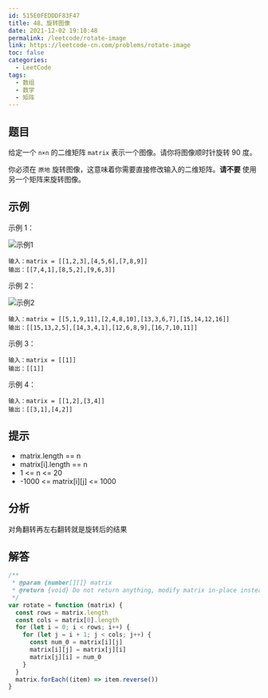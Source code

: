 ```yaml
---
id: 515E0FEDDDF83F47
title: 48、旋转图像
date: 2021-12-02 19:10:48
permalink: /leetcode/rotate-image
link: https://leetcode-cn.com/problems/rotate-image
toc: false
categories:
  - LeetCode
tags:
  - 数组
  - 数学
  - 矩阵
---
```


<Level type='medium'/>

## 题目

给定一个 `n×n` 的二维矩阵 `matrix` 表示一个图像。请你将图像顺时针旋转 90 度。

你必须在 `原地` 旋转图像，这意味着你需要直接修改输入的二维矩阵。**请不要** 使用另一个矩阵来旋转图像。

## 示例

示例 1：

![示例1](/img/leetcode/0000-0099/48.1.png)

```text
输入：matrix = [[1,2,3],[4,5,6],[7,8,9]]
输出：[[7,4,1],[8,5,2],[9,6,3]]
```

示例 2：

![示例2](/img/leetcode/0000-0099/48.2.png)

```text
输入：matrix = [[5,1,9,11],[2,4,8,10],[13,3,6,7],[15,14,12,16]]
输出：[[15,13,2,5],[14,3,4,1],[12,6,8,9],[16,7,10,11]]
```

示例 3：

```text
输入：matrix = [[1]]
输出：[[1]]
```

示例 4：

```text
输入：matrix = [[1,2],[3,4]]
输出：[[3,1],[4,2]]
```

## 提示

- matrix.length == n
- matrix[i].length == n
- 1 <= n <= 20
- -1000 <= matrix[i][j] <= 1000

## 分析

对角翻转再左右翻转就是旋转后的结果

## 解答

```javascript
/**
 * @param {number[][]} matrix
 * @return {void} Do not return anything, modify matrix in-place instead.
 */
var rotate = function (matrix) {
  const rows = matrix.length
  const cols = matrix[0].length
  for (let i = 0; i < rows; i++) {
    for (let j = i + 1; j < cols; j++) {
      const num_0 = matrix[i][j]
      matrix[i][j] = matrix[j][i]
      matrix[j][i] = num_0
    }
  }
  matrix.forEach((item) => item.reverse())
}
```
